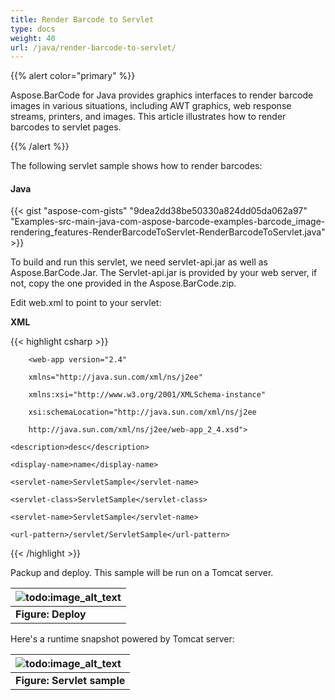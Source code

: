 ```yaml
---
title: Render Barcode to Servlet
type: docs
weight: 40
url: /java/render-barcode-to-servlet/
---
```


{{% alert color="primary" %}} 

Aspose.BarCode for Java provides graphics interfaces to render barcode images in various situations, including AWT graphics, web response streams, printers, and images. This article illustrates how to render barcodes to servlet pages.

{{% /alert %}} 

The following servlet sample shows how to render barcodes:


#### **Java**
{{< gist "aspose-com-gists" "9dea2dd38be50330a824dd05da062a97" "Examples-src-main-java-com-aspose-barcode-examples-barcode_image-rendering_features-RenderBarcodeToServlet-RenderBarcodeToServlet.java" >}}



To build and run this servlet, we need servlet-api.jar as well as Aspose.BarCode.Jar. The Servlet-api.jar is provided by your web server, if not, copy the one provided in the Aspose.BarCode.zip.

Edit web.xml to point to your servlet:

**XML**

{{< highlight csharp >}}

 <?xml version="1.0" encoding="UTF-8"?>

        <web-app version="2.4"

        xmlns="http://java.sun.com/xml/ns/j2ee"

        xmlns:xsi="http://www.w3.org/2001/XMLSchema-instance"

        xsi:schemaLocation="http://java.sun.com/xml/ns/j2ee

        http://java.sun.com/xml/ns/j2ee/web-app_2_4.xsd">

  <servlet>

    <description>desc</description>

    <display-name>name</display-name>

    <servlet-name>ServletSample</servlet-name>

    <servlet-class>ServletSample</servlet-class>

  </servlet>

  <servlet-mapping>

    <servlet-name>ServletSample</servlet-name>

    <url-pattern>/servlet/ServletSample</url-pattern>

  </servlet-mapping>

</web-app>

{{< /highlight >}}

Packup and deploy. This sample will be run on a Tomcat server.

|![todo:image_alt_text](http://i.imgur.com/4DXZc24.png)|
| :- |
|**Figure: Deploy**|
Here's a runtime snapshot powered by Tomcat server:

|![todo:image_alt_text](http://i.imgur.com/yEx6ee0.png)|
| :- |
|**Figure: Servlet sample**|

